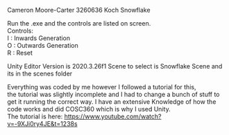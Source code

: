 Cameron Moore-Carter 3260636 Koch Snowflake  

Run the .exe and the controls are listed on screen.  
Controls:  
I : Inwards Generation  
O : Outwards Generation  
R : Reset  

Unity Editor Version is 2020.3.26f1
Scene to select is Snowflake Scene and its in the scenes folder  

Everything was coded by me however I followed a tutorial for this,  
the tutorial was slightly incomplete and I had to change a bunch of stuff to get it running the correct way. 
I have an extensive Knowledge of how the code works and did COSC360 which is why I used Unity.   
The tutorial is here: https://www.youtube.com/watch?v=-9XJi0ry4JE&t=1238s  

